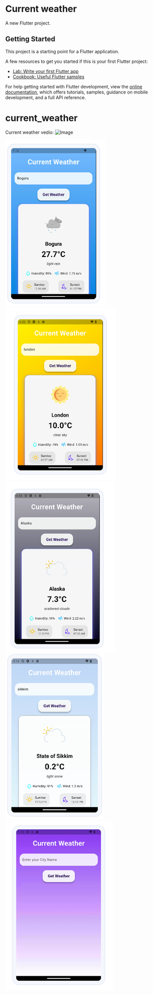 # Current weather

A new Flutter project.

## Getting Started

This project is a starting point for a Flutter application.

A few resources to get you started if this is your first Flutter project:

- [Lab: Write your first Flutter app](https://docs.flutter.dev/get-started/codelab)
- [Cookbook: Useful Flutter samples](https://docs.flutter.dev/cookbook)

For help getting started with Flutter development, view the
[online documentation](https://docs.flutter.dev/), which offers tutorials,
samples, guidance on mobile development, and a full API reference.
# current_weather
Current weather vedio:
![Image](https://github.com/user-attachments/assets/f1d33a92-39d1-4178-be3e-d96ff03fc299)

![Rainy](https://raw.githubusercontent.com/pubsaasha/Weather/6e8f813c08d0035c05e05193fbd9837da4dd5807/Rainy.PNG)
![Sunny](https://raw.githubusercontent.com/pubsaasha/Weather/6e8f813c08d0035c05e05193fbd9837da4dd5807/Sunny.PNG)
![Cloudy](https://raw.githubusercontent.com/pubsaasha/Weather/6e8f813c08d0035c05e05193fbd9837da4dd5807/Cloudy.PNG)
![Snow](https://raw.githubusercontent.com/pubsaasha/Weather/7a2101c6e3d8b457d1bf9040b1f13b68016ede28/snow.PNG)
![Display](https://raw.githubusercontent.com/pubsaasha/Weather/6e8f813c08d0035c05e05193fbd9837da4dd5807/display.PNG)

